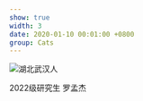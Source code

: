 ```yaml
---
show: true
width: 3
date: 2020-01-10 00:01:00 +0800
group: Cats
---
```

<div>
  <img data-src="{{ '/assets/images/lmj.jpg' | relative_url }}" class="lazy w-100 rounded" src="{{ '/assets/images/empty_300x200.png' | relative_url }}" title="湖北武汉人">
  <div class="card-body">
    <p class="card-text">
      2022级研究生 罗孟杰
    </p>
  </div>
</div>

